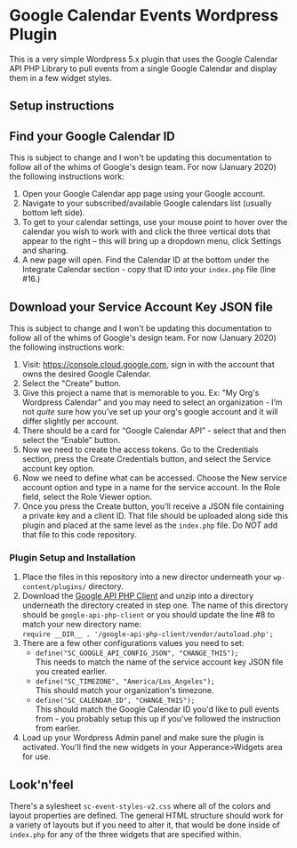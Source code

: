 # Google Calendar Events Wordpress Plugin

This is a very simple Wordpress 5.x plugin that uses the Google Calendar API PHP Library to pull events from a single Google Calendar and display them in a few widget styles.

## Setup instructions

## Find your Google Calendar ID

This is subject to change and I won't be updating this documentation to follow all of the whims of Google's design team. For now (January 2020) the following instructions work:

1. Open your Google Calendar app page using your Google account.
2. Navigate to your subscribed/available Google calendars list (usually bottom left side).
3. To get to your calendar settings, use your mouse point to hover over the calendar you wish to work with and click the three vertical dots that appear to the right – this will bring up a dropdown menu, click Settings and sharing.
4. A new page will open. Find the Calendar ID at the bottom under the Integrate Calendar section - copy that ID into your `index.php` file (line #16.)

## Download your Service Account Key JSON file

This is subject to change and I won't be updating this documentation to follow all of the whims of Google's design team. For now (January 2020) the following instructions work:

1. Visit: https://console.cloud.google.com, sign in with the account that owns the desired Google Calendar.
2. Select the "Create” button.
3. Give this project a name that is memorable to you. Ex: "My Org's Wordpress Calendar” and you may need to select an organization - I’m not *quite* sure how you’ve set up your org's google account and it will differ slightly per account.
4. There should be a card for “Google Calendar API” - select that and then select the “Enable” button.
5. Now we need to create the access tokens. Go to the Credentials section, press the Create Credentials button, and select the Service account key option.
6. Now we need to define what can be accessed. Choose the New service account option and type in a name for the service account. In the Role field, select the Role Viewer option.
7. Once you press the Create button, you'll receive a JSON file containing a private key and a client ID. That file should be uploaded along side this plugin and placed at the same level as the `index.php` file. Do *NOT* add that file to this code repository.

### Plugin Setup and Installation

1. Place the files in this repository into a new director underneath your `wp-content/plugins/` directory.
2. Download the [Google API PHP Client](https://github.com/googleapis/google-api-php-client/releases) and unzip into a directory underneath the directory created in step one. The name of this directory should be `google-api-php-client` or you should update the line #8 to match your new directory name:  
	`require __DIR__ . '/google-api-php-client/vendor/autoload.php';`
3. There are a few other configurations values you need to set:  
	* `define("SC_GOOGLE_API_CONFIG_JSON", "CHANGE_THIS");`  
	This needs to match the name of the service account key JSON file you created earlier.
	* `define("SC_TIMEZONE", "America/Los_Angeles");`  
	This should match your organization's timezone.
	* `define("SC_CALENDAR_ID", "CHANGE_THIS");`  
	This should match the Google Calendar ID you'd like to pull events from - you probably setup this up if you've followed the instruction from earlier.
4. Load up your Wordpress Admin panel and make sure the plugin is activated. You'll find the new widgets in your Apperance>Widgets area for use.

## Look'n'feel

There's a sylesheet `sc-event-styles-v2.css` where all of the colors and layout properties are defined. The general HTML structure should work for a variety of layouts but if you need to alter it, that would be done inside of `index.php` for any of the three widgets that are specified within.